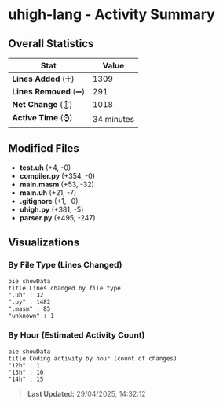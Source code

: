 # uhigh-lang - Activity Summary 

## Overall Statistics

| Stat                   | Value                                                             |
| ---------------------- | ----------------------------------------------------------------- |
| **Lines Added** (➕)   | 1309                                          |
| **Lines Removed** (➖) | 291                                        |
| **Net Change** (↕)    | 1018                |
| **Active Time** (⌚)   | 34 minutes |


## Modified Files
- **test.uh** (+4, -0)
- **compiler.py** (+354, -0)
- **main.masm** (+53, -32)
- **main.uh** (+21, -7)
- **.gitignore** (+1, -0)
- **uhigh.py** (+381, -5)
- **parser.py** (+495, -247)

## Visualizations

### By File Type (Lines Changed)

```mermaid
pie showData
title Lines changed by file type
".uh" : 32
".py" : 1482
".masm" : 85
"unknown" : 1
```

### By Hour (Estimated Activity Count)

```mermaid
pie showData
title Coding activity by hour (count of changes)
"12h" : 1
"13h" : 10
"14h" : 15
```


> **Last Updated:** 29/04/2025, 14:32:12
